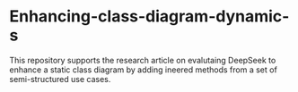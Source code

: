 # Enhancing-class-diagram-dynamic-s
This repository supports the research article on evalutaing DeepSeek to enhance a static class diagram by adding ineered methods from a set of semi-structured use cases.
